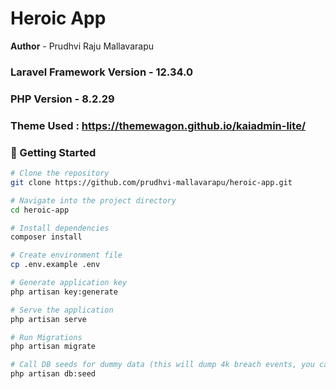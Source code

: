 # Heroic App

**Author** - Prudhvi Raju Mallavarapu

### **Laravel Framework Version** - 12.34.0

### **PHP Version** - 8.2.29

### Theme Used : https://themewagon.github.io/kaiadmin-lite/

### 🚀 Getting Started

```bash
# Clone the repository
git clone https://github.com/prudhvi-mallavarapu/heroic-app.git

# Navigate into the project directory
cd heroic-app

# Install dependencies
composer install

# Create environment file
cp .env.example .env

# Generate application key
php artisan key:generate

# Serve the application
php artisan serve

# Run Migrations
php artisan migrate

# Call DB seeds for dummy data (this will dump 4k breach events, you can customize this in seeders)
php artisan db:seed
```
